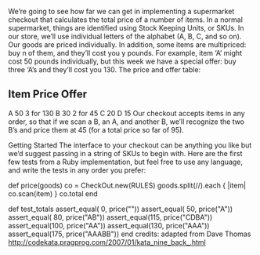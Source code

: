We’re going to see how far we can get in implementing a supermarket checkout that calculates the total price of a number of items. In a normal supermarket, things are identified using Stock Keeping Units, or SKUs. In our store, we’ll use individual letters of the alphabet (A, B, C, and so on). Our goods are priced individually. In addition, some items are multipriced: buy n of them, and they’ll cost you y pounds. For example, item ‘A’ might cost 50 pounds individually, but this week we have a special offer: buy three ‘A’s and they’ll cost you 130. The price and offer table:

Item  Price   Offer
--------------------------
A     50       3 for 130
B     30       2 for 45
C     20
D     15
Our checkout accepts items in any order, so that if we scan a B, an A, and another B, we’ll recognize the two B’s and price them at 45 (for a total price so far of 95).

Getting Started
The interface to your checkout can be anything you like but we’d suggest passing in a string of SKUs to begin with. Here are the first few tests from a Ruby implementation, but feel free to use any language, and write the tests in any order you prefer:

def price(goods)
   co = CheckOut.new(RULES)
   goods.split(//).each { |item| co.scan(item) }
   co.total
end

def test_totals
  assert_equal(  0, price(""))
  assert_equal( 50, price("A"))
  assert_equal( 80, price("AB"))
  assert_equal(115, price("CDBA"))
  assert_equal(100, price("AA"))
  assert_equal(130, price("AAA"))
  assert_equal(175, price("AAABB"))
end
credits: adapted from Dave Thomas http://codekata.pragprog.com/2007/01/kata_nine_back_.html
